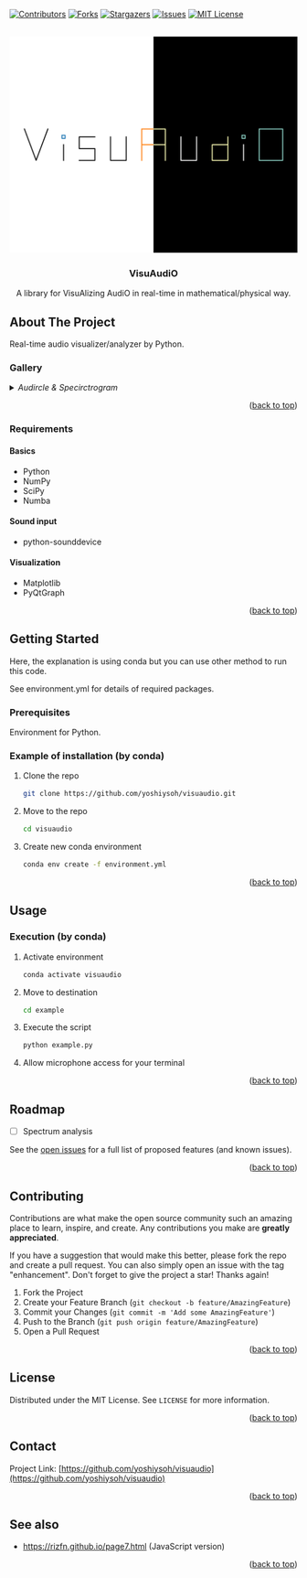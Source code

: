<!-- Improved compatibility of back to top link: See: https://github.com/othneildrew/Best-README-Template/pull/73 -->
<a name="readme-top"></a>
<!--
*** Thanks for checking out the Best-README-Template. If you have a suggestion
*** that would make this better, please fork the repo and create a pull request
*** or simply open an issue with the tag "enhancement".
*** Don't forget to give the project a star!
*** Thanks again! Now go create something AMAZING! :D
-->



<!-- PROJECT SHIELDS -->
<!--
*** I'm using markdown "reference style" links for readability.
*** Reference links are enclosed in brackets [ ] instead of parentheses ( ).
*** See the bottom of this document for the declaration of the reference variables
*** for contributors-url, forks-url, etc. This is an optional, concise syntax you may use.
*** https://www.markdownguide.org/basic-syntax/#reference-style-links
-->
[![Contributors][contributors-shield]][contributors-url]
[![Forks][forks-shield]][forks-url]
[![Stargazers][stars-shield]][stars-url]
[![Issues][issues-shield]][issues-url]
[![MIT License][license-shield]][license-url]



<!-- PROJECT LOGO -->
<br />
<div align="center">
  <a href="https://github.com/yoshiysoh/visuaudio">
    <img src="images/logo/logo_light_dark.png" alt="Logo">
  </a>

<h3 align="center">VisuAudiO</h3>
  <p align="center">
  A library for VisuAlizing AudiO in real-time in mathematical/physical way.
<!--
    <br />
    <a href="https://github.com/yoshiysoh/visuaudio"><strong>Explore the docs</strong></a>
    <br />
    <br />
    <a href="https://github.com/yoshiysoh/visuaudio">View Demo</a>
    |
    <a href="https://github.com/yoshiysoh/visuaudio/issues">Report Bug</a>
    |
    <a href="https://github.com/yoshiysoh/visuaudio/issues">Request Feature</a>
-->
  </p>
</div>



<!-- TABLE OF CONTENTS -->
<!--
<details>
  <summary>Table of Contents</summary>
  <ol>
    <li>
      <a href="#about-the-project">About The Project</a>
      <ul>
        <li><a href="#built-with">Built With</a></li>
      </ul>
    </li>
    <li>
      <a href="#getting-started">Getting Started</a>
      <ul>
        <li><a href="#prerequisites">Prerequisites</a></li>
        <li><a href="#installation">Installation</a></li>
      </ul>
    </li>
    <li><a href="#usage">Usage</a></li>
    <li><a href="#roadmap">Roadmap</a></li>
    <li><a href="#contributing">Contributing</a></li>
    <li><a href="#license">License</a></li>
    <li><a href="#contact">Contact</a></li>
    <li><a href="#acknowledgments">Acknowledgments</a></li>
  </ol>
</details>
-->



<!-- ABOUT THE PROJECT -->
## About The Project
Real-time audio visualizer/analyzer by Python.

### Gallery
<details> 
<summary>
<i>Audircle & Specirctrogram</i>
</summary>

#### Light background
<img src="images/screenshot/screenshot_audircleSpecirctrogram_light.png" alt="Logo">

#### Dark background
<img src="images/screenshot/screenshot_audircleSpecirctrogram_dark.png" alt="Logo">

#### Description
Inner circle is "Audircle" which visualize the amplitude in circular way.
Inspired from de-Broglie's interpretation of Bohr's model.

Outer circle is "Specirctrogram" also visualize the spectrogram in circular way.

</details>


<p align="right">(<a href="#readme-top">back to top</a>)</p>



### Requirements
#### Basics
* Python
* NumPy
* SciPy
* Numba
#### Sound input
* python-sounddevice
#### Visualization
* Matplotlib
* PyQtGraph

<p align="right">(<a href="#readme-top">back to top</a>)</p>



<!-- GETTING STARTED -->
## Getting Started
Here, the explanation is using conda but you can use other method to run this code.

See environment.yml for details of required packages.

### Prerequisites
Environment for Python.

### Example of installation (by conda)

1. Clone the repo
   ```sh
   git clone https://github.com/yoshiysoh/visuaudio.git
   ```
2. Move to the repo
   ```sh
   cd visuaudio
   ```
3. Create new conda environment
   ```sh
   conda env create -f environment.yml
   ```

<p align="right">(<a href="#readme-top">back to top</a>)</p>



<!-- USAGE EXAMPLES -->
## Usage

### Execution (by conda)
1. Activate environment
   ```sh
   conda activate visuaudio
   ```
2. Move to destination
   ```sh
   cd example
   ```
3. Execute the script
   ```sh
   python example.py
   ```
4. Allow microphone access for your terminal

<p align="right">(<a href="#readme-top">back to top</a>)</p>



<!-- ROADMAP -->
## Roadmap

- [ ] Spectrum analysis

See the [open issues](https://github.com/yoshiysoh/visuaudio/issues) for a full list of proposed features (and known issues).

<p align="right">(<a href="#readme-top">back to top</a>)</p>



<!-- CONTRIBUTING -->
## Contributing

Contributions are what make the open source community such an amazing place to learn, inspire, and create. Any contributions you make are **greatly appreciated**.

If you have a suggestion that would make this better, please fork the repo and create a pull request. You can also simply open an issue with the tag "enhancement".
Don't forget to give the project a star! Thanks again!

1. Fork the Project
2. Create your Feature Branch (`git checkout -b feature/AmazingFeature`)
3. Commit your Changes (`git commit -m 'Add some AmazingFeature'`)
4. Push to the Branch (`git push origin feature/AmazingFeature`)
5. Open a Pull Request

<p align="right">(<a href="#readme-top">back to top</a>)</p>



<!-- LICENSE -->
## License

Distributed under the MIT License. See `LICENSE` for more information.

<p align="right">(<a href="#readme-top">back to top</a>)</p>



<!-- CONTACT -->
## Contact

Project Link: [https://github.com/yoshiysoh/visuaudio](https://github.com/yoshiysoh/visuaudio)

<p align="right">(<a href="#readme-top">back to top</a>)</p>



<!-- See also-->
## See also 

* https://rizfn.github.io/page7.html (JavaScript version)

<p align="right">(<a href="#readme-top">back to top</a>)</p>



<!-- MARKDOWN LINKS & IMAGES -->
<!-- https://www.markdownguide.org/basic-syntax/#reference-style-links -->
[contributors-shield]: https://img.shields.io/github/contributors/yoshiysoh/visuaudio.svg?style=for-the-badge
[contributors-url]: https://github.com/yoshiysoh/visuaudio/graphs/contributors
[forks-shield]: https://img.shields.io/github/forks/yoshiysoh/visuaudio.svg?style=for-the-badge
[forks-url]: https://github.com/yoshiysoh/visuaudio/network/members
[stars-shield]: https://img.shields.io/github/stars/yoshiysoh/visuaudio.svg?style=for-the-badge
[stars-url]: https://github.com/yoshiysoh/visuaudio/stargazers
[issues-shield]: https://img.shields.io/github/issues/yoshiysoh/visuaudio.svg?style=for-the-badge
[issues-url]: https://github.com/yoshiysoh/visuaudio/issues
[license-shield]: https://img.shields.io/github/license/yoshiysoh/visuaudio.svg?style=for-the-badge
[license-url]: https://github.com/yoshiysoh/visuaudio/blob/master/LICENSE
[linkedin-shield]: https://img.shields.io/badge/-LinkedIn-black.svg?style=for-the-badge&logo=linkedin&colorB=555
[linkedin-url]: https://linkedin.com/in/linkedin_username

